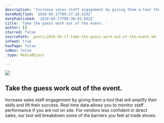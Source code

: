 ```yaml
---
description: 'Increase sales staff engagement by giving them a tool that will amplify their skills and lift their success. Real time data allows you to monitor staff performance if you are not on site. For vendors less confident in direct sales, our tool will breakdown some of the barriers you feel at trade shows.'
dateModified: '2016-05-17T09:27:18.529Z'
datePublished: '2016-05-17T09:38:43.042Z'
title: 'Take the guess work out of the event. '
author: []
starred: false
sourcePath: _posts/2016-05-17-take-the-guess-work-out-of-the-event.md
inFeed: true
hasPage: false
inNav: false
_type: MediaObject

---
```

<article style=""><img src="https://the-grid-user-content.s3-us-west-2.amazonaws.com/04514c6a-ca57-452d-aefb-cd3a572d9685.jpg" /><h1>Take the guess work out of the event. </h1><p>Increase sales staff engagement by giving them a tool that will amplify their skills and lift their success. Real time data allows you to monitor staff performance if you are not on site. For vendors less confident in direct sales, our tool will breakdown some of the barriers you feel at trade shows.</p></article>
